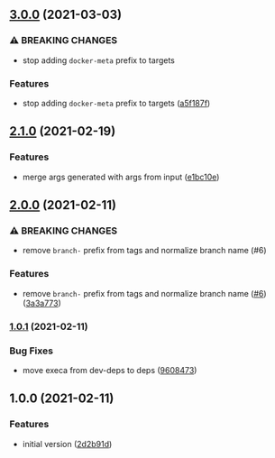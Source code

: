 ## [3.0.0](https://github.com/felipecrs/docker-meta/compare/v2.1.0...v3.0.0) (2021-03-03)


### ⚠ BREAKING CHANGES

* stop adding `docker-meta` prefix to targets

### Features

* stop adding `docker-meta` prefix to targets ([a5f187f](https://github.com/felipecrs/docker-meta/commit/a5f187f2e490762d9256f4b889d8152bd1b0cf1a))

## [2.1.0](https://github.com/felipecrs/docker-meta/compare/v2.0.0...v2.1.0) (2021-02-19)


### Features

* merge args generated with args from input ([e1bc10e](https://github.com/felipecrs/docker-meta/commit/e1bc10e7e223ab3ed9be911f6dd46e43520f507a))

## [2.0.0](https://github.com/felipecrs/docker-meta/compare/v1.0.1...v2.0.0) (2021-02-11)


### ⚠ BREAKING CHANGES

* remove `branch-` prefix from tags and normalize branch name (#6)

### Features

* remove `branch-` prefix from tags and normalize branch name ([#6](https://github.com/felipecrs/docker-meta/issues/6)) ([3a3a773](https://github.com/felipecrs/docker-meta/commit/3a3a77338ebc2ef44e026ec5334b997c3d1dfbb1))

### [1.0.1](https://github.com/felipecrs/docker-meta/compare/v1.0.0...v1.0.1) (2021-02-11)


### Bug Fixes

* move execa from dev-deps to deps ([9608473](https://github.com/felipecrs/docker-meta/commit/9608473ae52f1e06f9cab9253f725c174e78cc0b))

## 1.0.0 (2021-02-11)


### Features

* initial version ([2d2b91d](https://github.com/felipecrs/docker-meta/commit/2d2b91d59a302cf9cf530991bf5e2a69f4f7df46))
